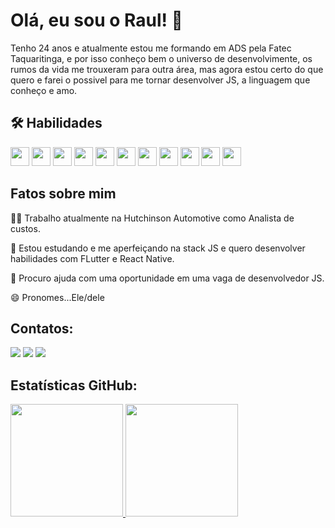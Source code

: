 # Olá, eu sou o Raul! 👋

Tenho 24 anos e atualmente estou me formando em ADS pela Fatec Taquaritinga, e por isso conheço bem o universo de desenvolvimente, os rumos da vida me trouxeram para outra área, mas agora estou certo do que quero e farei o possivel para me tornar desenvolver JS, a linguagem que conheço e amo.

## 🛠 Habilidades

<div>
    <img src="https://cdn.jsdelivr.net/gh/devicons/devicon/icons/html5/html5-original.svg" width="30" height="30"/>
    <img src="https://cdn.jsdelivr.net/gh/devicons/devicon/icons/css3/css3-original.svg"  width="30" height="30"/>
    <img src="https://cdn.jsdelivr.net/gh/devicons/devicon/icons/javascript/javascript-original.svg" width="30" height="30"/>
    <img src="https://cdn.jsdelivr.net/gh/devicons/devicon/icons/typescript/typescript-plain.svg" width="30" height="30"/>
    <img src="https://cdn.jsdelivr.net/gh/devicons/devicon/icons/react/react-original.svg" width="30" height="30"/>
    <img src="https://cdn.jsdelivr.net/gh/devicons/devicon/icons/tailwindcss/tailwindcss-plain.svg" width= "30" height="30"/>   
    <img src="https://cdn.jsdelivr.net/gh/devicons/devicon/icons/nodejs/nodejs-original.svg" width="30" height="30"/>
    <img src="https://cdn.jsdelivr.net/gh/devicons/devicon/icons/sequelize/sequelize-original.svg" width="30" height="30"/>
    <img src="https://cdn.jsdelivr.net/gh/devicons/devicon/icons/postgresql/postgresql-original.svg"width="30" height="30"/>
    <img src="https://cdn.jsdelivr.net/gh/devicons/devicon/icons/mongodb/mongodb-original.svg" width="30" height="30"/>
    <img src="https://cdn.jsdelivr.net/gh/devicons/devicon/icons/git/git-original.svg" width="30" height="30"/>
          
</div>

## Fatos sobre mim

👩‍💻 Trabalho atualmente na Hutchinson Automotive como Analista de custos.

🧠 Estou estudando e me aperfeiçando na stack JS e quero desenvolver habilidades com FLutter e React Native.

🤔 Procuro ajuda com uma oportunidade em uma vaga de desenvolvedor JS.

😄 Pronomes...Ele/dele


## Contatos:

<div>
<a href="https://www.linkedin.com/in/raulgoncalo/" target="_blank"><img src="https://img.shields.io/badge/-LinkedIn-%230077B5?style=for-the-badge&logo=linkedin&logoColor=white" target="_blank"></a>   
<a href = "mailto:raulgoncalo.98@gmail.com"><img src="https://img.shields.io/badge/Gmail-D14836?style=for-the-badge&logo=gmail&logoColor=white" target="_blank"></a>
<a href="https://instagram.com/raulgoncalo98"><img src="https://img.shields.io/badge/-Instagram-%23E4405F?style=for-the-badge&logo=instagram&logoColor=white" target="_blank"></a>
</div>


## Estatísticas GitHub:
<div>
<a href="https://github.com/RaulGoncalo">
<img height="180em" src="https://github-readme-stats.vercel.app/api/top-langs/?username=RaulGoncalo&layout=compact&langs_count=7&theme=dracula"/>
<img height="180em" src="https://github-readme-stats.vercel.app/api?username=RaulGoncalo&show_icons=true&theme=dracula&include_all_commits=true&count_private=true"/>
</div>
